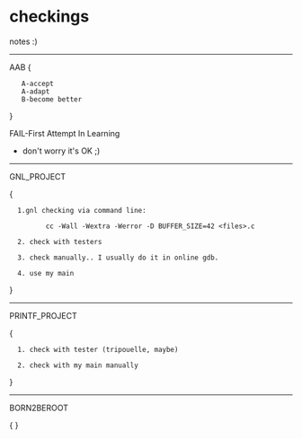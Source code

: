 # checkings

notes :)
*********************************************************************************************************************************************************
AAB
{
       
       A-accept
       A-adapt
       B-become better
}

FAIL-First Attempt In Learning

* don't worry it's OK ;)

*********************************************************************************************************************************************************
GNL_PROJECT 

{
      
      1.gnl checking via command line:

             cc -Wall -Wextra -Werror -D BUFFER_SIZE=42 <files>.c

      2. check with testers 

      3. check manually.. I usually do it in online gdb.

      4. use my main
}
********************************************************************************************************************************************************

PRINTF_PROJECT

{
     
      1. check with tester (tripouelle, maybe)
 
      2. check with my main manually
 
}

********************************************************************************************************************************************************

BORN2BEROOT

{
}
